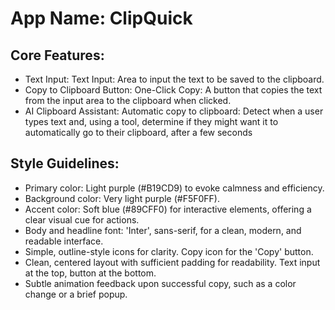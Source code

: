 # **App Name**: ClipQuick

## Core Features:

- Text Input: Text Input: Area to input the text to be saved to the clipboard.
- Copy to Clipboard Button: One-Click Copy: A button that copies the text from the input area to the clipboard when clicked.
- AI Clipboard Assistant: Automatic copy to clipboard: Detect when a user types text and, using a tool, determine if they might want it to automatically go to their clipboard, after a few seconds

## Style Guidelines:

- Primary color: Light purple (#B19CD9) to evoke calmness and efficiency.
- Background color: Very light purple (#F5F0FF).
- Accent color: Soft blue (#89CFF0) for interactive elements, offering a clear visual cue for actions.
- Body and headline font: 'Inter', sans-serif, for a clean, modern, and readable interface.
- Simple, outline-style icons for clarity. Copy icon for the 'Copy' button.
- Clean, centered layout with sufficient padding for readability. Text input at the top, button at the bottom.
- Subtle animation feedback upon successful copy, such as a color change or a brief popup.